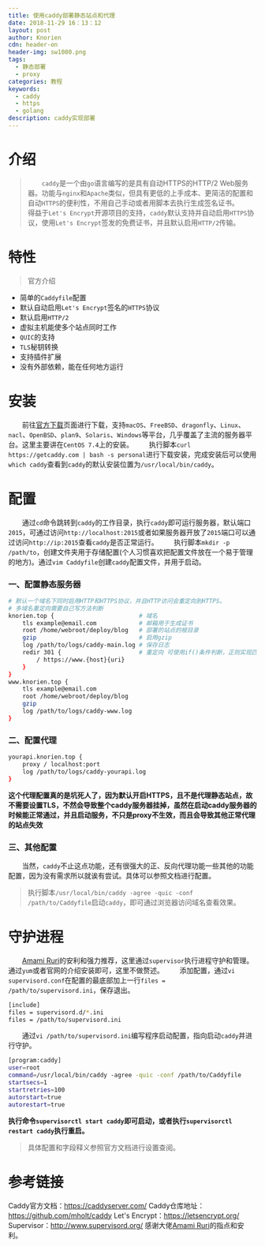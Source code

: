 ```yaml
---
title: 使用caddy部署静态站点和代理
date: 2018-11-29 16：13：12
layout: post
author: Knorien
cdn: header-on
header-img: sw1080.png
tags:
  - 静态部署
  - proxy
categories: 教程
keywords: 
  - caddy
  - https
  - golang
description: caddy实现部署
---
```

# 介绍
> &emsp;&emsp;`caddy`是一个由`go`语言编写的是具有自动HTTPS的HTTP/2 Web服务器。功能与`nginx`和`Apache`类似，但具有更低的上手成本、更简洁的配置和自动`HTTPS`的便利性，不用自己手动或者用脚本去执行生成签名证书。
> &emsp;&emsp;得益于`Let's Encrypt`开源项目的支持，`caddy`默认支持并自动启用`HTTPS`协议，使用`Let's Encrypt`签发的免费证书，并且默认启用`HTTP/2`传输。
# 特性
> 官方介绍

- 简单的`Caddyfile`配置
- 默认自动启用`Let's Encrypt`签名的`HTTPS`协议
- 默认启用`HTTP/2`
- 虚拟主机能使多个站点同时工作
- `QUIC`的支持
- `TLS`秘钥转换
- 支持插件扩展
- 没有外部依赖，能在任何地方运行

# 安装
&emsp;&emsp;前往[官方下载](https://caddyserver.com/tutorial)页面进行下载，支持`macOS`、`FreeBSD`、`dragonfly`、`Linux`、`nacl`、`OpenBSD`、`plan9`、`Solaris`、`Windows`等平台，几乎覆盖了主流的服务器平台。这里主要讲在`CentOS 7.4`上的安装。
&emsp;&emsp;执行脚本`curl https://getcaddy.com | bash -s personal`进行下载安装，完成安装后可以使用`which caddy`查看到`caddy`的默认安装位置为`/usr/local/bin/caddy`。

# 配置
&emsp;&emsp;通过`cd`命令跳转到`caddy`的工作目录，执行`caddy`即可运行服务器，默认端口`2015`，可通过访问`http://localhost:2015`或者如果服务器开放了`2015`端口可以通过访问`http://ip:2015`查看`caddy`是否正常运行。
&emsp;&emsp;执行脚本`mkdir -p /path/to`，创建文件夹用于存储配置(个人习惯喜欢把配置文件放在一个易于管理的地方)。通过`vim Caddyfile`创建`caddy`配置文件，并用于启动。

### 一、配置静态服务器
```bash
# 默认一个域名下同时启用HTTP和HTTPS协议，并且HTTP访问会重定向到HTTPS。
# 多域名重定向需要自己写方法判断
knorien.top {                        # 域名
    tls example@email.com            # 邮箱用于生成证书
    root /home/webroot/deploy/blog   # 部署的站点的根目录
    gzip                             # 启用gzip
    log /path/to/logs/caddy-main.log # 保存日志
    redir 301 {                      # 重定向 可使用if()条件判断，正则实现匹配 
        / https://www.{host}{uri}
    }
}
www.knorien.top {
    tls example@email.com
    root /home/webroot/deploy/blog
    gzip
    log /path/to/logs/caddy-www.log
}
```

### 二、配置代理
```bash
yourapi.knorien.top {
    proxy / localhost:port
    log /path/to/logs/caddy-yourapi.log
}
```
**这个代理配置真的是坑死人了，因为默认开启HTTPS，且不是代理静态站点，故不需要设置TLS，不然会导致整个caddy服务器挂掉，虽然在启动caddy服务器的时候能正常通过，并且启动服务，不只是proxy不生效，而且会导致其他正常代理的站点失效**
### 三、其他配置
&emsp;&emsp;当然，`caddy`不止这点功能，还有很强大的正、反向代理功能一些其他的功能配置，因为没有需求所以就诶有尝试。具体可以参照文档进行配置。

> 执行脚本`/usr/local/bin/caddy -agree -quic -conf /path/to/Caddyfile`启动`caddy`，即可通过浏览器访问域名查看效果。

# 守护进程
&emsp;&emsp;[Amami Ruri](https://github.com/TenkaiRuri)的安利和强力推荐，这里通过`supervisor`执行进程守护和管理。通过`yum`或者官网的介绍安装即可，这里不做赘述。
&emsp;&emsp;添加配置，通过`vi supervisord.conf`在配置的最底部加上一行`files = /path/to/supervisord.ini`，保存退出。
```bash
[include]
files = supervisord.d/*.ini
files = /path/to/supervisord.ini
```
&emsp;&emsp;通过`vi /path/to/supervisord.ini`编写程序启动配置，指向启动`caddy`并进行守护。
```bash
[program:caddy]
user=root
command=/usr/local/bin/caddy -agree -quic -conf /path/to/Caddyfile
startsecs=1
startretries=100
autorstart=true
autorestart=true
```
**执行命令`supervisorctl start caddy`即可启动，或者执行`supervisorctl restart caddy`执行重启。**
> 具体配置和字段释义参照官方文档进行设置查阅。

# 参考链接
Caddy官方文档：https://caddyserver.com/
Caddy仓库地址：https://github.com/mholt/caddy
Let's Encrypt：https://letsencrypt.org/
Supervisor：http://www.supervisord.org/
感谢大佬[Amami Ruri](https://github.com/TenkaiRuri)的指点和安利。
